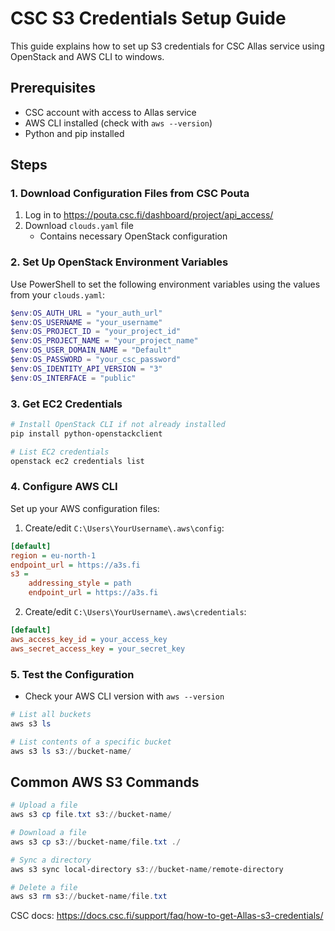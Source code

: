 # CSC S3 Credentials Setup Guide

This guide explains how to set up S3 credentials for CSC Allas service using OpenStack and AWS CLI to windows.

## Prerequisites

- CSC account with access to Allas service
- AWS CLI installed (check with `aws --version`)
- Python and pip installed

## Steps

### 1. Download Configuration Files from CSC Pouta

1. Log in to https://pouta.csc.fi/dashboard/project/api_access/
2. Download `clouds.yaml` file
   - Contains necessary OpenStack configuration

### 2. Set Up OpenStack Environment Variables

Use PowerShell to set the following environment variables using the values from your `clouds.yaml`:

```powershell
$env:OS_AUTH_URL = "your_auth_url"
$env:OS_USERNAME = "your_username"
$env:OS_PROJECT_ID = "your_project_id"
$env:OS_PROJECT_NAME = "your_project_name"
$env:OS_USER_DOMAIN_NAME = "Default"
$env:OS_PASSWORD = "your_csc_password"
$env:OS_IDENTITY_API_VERSION = "3"
$env:OS_INTERFACE = "public"
```

### 3. Get EC2 Credentials

```powershell
# Install OpenStack CLI if not already installed
pip install python-openstackclient

# List EC2 credentials
openstack ec2 credentials list
```

### 4. Configure AWS CLI

Set up your AWS configuration files:

1. Create/edit `C:\Users\YourUsername\.aws\config`:

```ini
[default]
region = eu-north-1
endpoint_url = https://a3s.fi
s3 =
    addressing_style = path
    endpoint_url = https://a3s.fi
```

2. Create/edit `C:\Users\YourUsername\.aws\credentials`:

```ini
[default]
aws_access_key_id = your_access_key
aws_secret_access_key = your_secret_key
```

### 5. Test the Configuration

- Check your AWS CLI version with `aws --version`

```powershell
# List all buckets
aws s3 ls

# List contents of a specific bucket
aws s3 ls s3://bucket-name/
```

## Common AWS S3 Commands

```powershell
# Upload a file
aws s3 cp file.txt s3://bucket-name/

# Download a file
aws s3 cp s3://bucket-name/file.txt ./

# Sync a directory
aws s3 sync local-directory s3://bucket-name/remote-directory

# Delete a file
aws s3 rm s3://bucket-name/file.txt
```

CSC docs: https://docs.csc.fi/support/faq/how-to-get-Allas-s3-credentials/